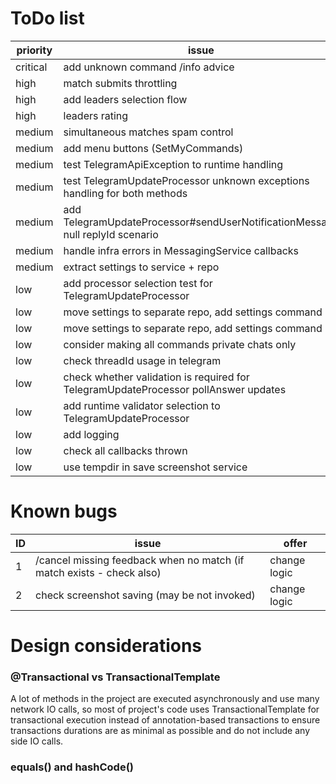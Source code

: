 # ToDo list

| priority | issue                                                                               |
|----------|-------------------------------------------------------------------------------------|
| critical | add unknown command /info advice                                                    |
| high     | match submits throttling                                                            |
| high     | add leaders selection flow                                                          |
| high     | leaders rating                                                                      |
| medium   | simultaneous matches spam control                                                   |
| medium   | add menu buttons (SetMyCommands)                                                    |
| medium   | test TelegramApiException to runtime handling                                       |
| medium   | test TelegramUpdateProcessor unknown exceptions handling for both methods           |
| medium   | add TelegramUpdateProcessor#sendUserNotificationMessage null replyId scenario       |
| medium   | handle infra errors in MessagingService callbacks                                   |
| medium   | extract settings to service + repo                                                  |
| low      | add processor selection test for TelegramUpdateProcessor                            |
| low      | move settings to separate repo, add settings command                                |
| low      | move settings to separate repo, add settings command                                |
| low      | consider making all commands private chats only                                     |
| low      | check threadId usage in telegram                                                    |
| low      | check whether validation is required for TelegramUpdateProcessor pollAnswer updates |
| low      | add runtime validator selection to TelegramUpdateProcessor                          |
| low      | add logging                                                                         |
| low      | check all callbacks thrown                                                          |
| low      | use tempdir in save screenshot service                                              |

# Known bugs

| ID | issue                                                                 | offer        |
|----|-----------------------------------------------------------------------|--------------|
| 1  | /cancel missing feedback when no match (if match exists - check also) | change logic |
| 2  | check screenshot saving (may be not invoked)                          | change logic |

# Design considerations

### @Transactional vs TransactionalTemplate

A lot of methods in the project are executed asynchronously and use many network IO calls, so most of project's code
uses TransactionalTemplate for transactional execution instead of annotation-based transactions to ensure transactions
durations are as minimal as possible and do not include any side IO calls.

### equals() and hashCode()

